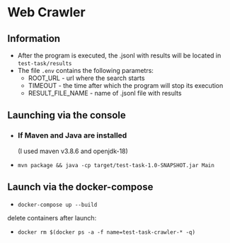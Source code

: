 # Web Crawler

## Information

- After the program is executed, the .jsonl with results will be located in `test-task/results`
- The file `.env` contains the following parametrs:
    - ROOT_URL - url where the search starts
    - TIMEOUT - the time after which the program will stop its execution
    - RESULT_FILE_NAME - name of .jsonl file with results

## Launching via the console

- ### If Maven and Java are installed 
    (I used maven v3.8.6 and openjdk-18)


 - `mvn package && java -cp target/test-task-1.0-SNAPSHOT.jar Main`

## Launch via the docker-compose

- `docker-compose up --build`
  

delete containers after launch:
  
- `docker rm $(docker ps -a -f name=test-task-crawler-* -q)
    `